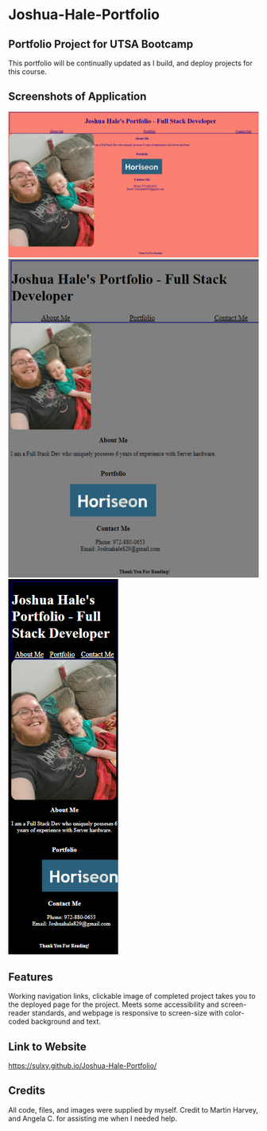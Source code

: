 # Joshua-Hale-Portfolio

## Portfolio Project for UTSA Bootcamp

This portfolio will be continually updated as I build, and deploy projects for this course. 

## Screenshots of Application 

![Image of portfolio between 1440px and 769px.](image.png)
![Image of portfolio between 768px and 321px.](image-1.png)
![Image of portfolio at 320px and smaller.](image-2.png)

## Features

Working navigation links, clickable image of completed project takes you to the deployed page for the project. Meets some accessibility and screen-reader standards, and webpage is responsive to screen-size with color-coded background and text. 

## Link to Website

https://sulxy.github.io/Joshua-Hale-Portfolio/

## Credits

All code, files, and images were supplied by myself. Credit to Martin Harvey, and Angela C. for assisting me when I needed help. 
